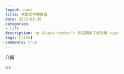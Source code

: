 ```yaml
---
layout: post
title: 希臘文字轉換器
date: 2023-01-20
categories:
- life
description: <p align="center"> 考完期末了好快樂 </p>
tags: [life]
comments: true
---
```


八餔

<>